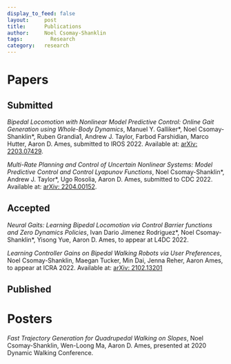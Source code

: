 ```yaml
---
display_to_feed: false
layout:     post
title:      Publications
author:     Noel Csomay-Shanklin
tags: 		  Research
category:   research
---
```

# Papers 
## Submitted 
*Bipedal Locomotion with Nonlinear Model Predictive Control: Online Gait Generation using Whole-Body Dynamics*, Manuel Y. Galliker\*, Noel Csomay-Shanklin\*, Ruben Grandia1, Andrew J. Taylor, Farbod Farshidian, Marco Hutter, Aaron D. Ames, submitted to IROS 2022. Available at: [arXiv: 2203.07429](https://arxiv.org/pdf/2203.07429).

*Multi-Rate Planning and Control of Uncertain Nonlinear Systems: Model Predictive Control and Control Lyapunov Functions*, Noel Csomay-Shanklin\*, Andrew J. Taylor\*, Ugo Rosolia, Aaron D. Ames, submitted to CDC 2022. Available at: [arXiv: 2204.00152](https://arxiv.org/pdf/2204.00152).

## Accepted

*Neural Gaits: Learning Bipedal Locomotion via Control Barrier functions and Zero Dynamics Policies*, Ivan Dario Jimenez Rodriguez\*, Noel Csomay-Shanklin\*, Yisong Yue, Aaron D. Ames, to appear at L4DC 2022.

*Learning Controller Gains on Bipedal Walking Robots via User Preferences*, Noel Csomay-Shanklin, Maegan Tucker, Min Dai, Jenna Reher, Aaron Ames, to appear at ICRA 2022. Available at: [arXiv: 2102.13201](https://arxiv.org/abs/2102.13201)

<!-- *Coupled Control Systems: Periodic Orbit Generation with Application to Quadrupedal Locomotion*, Wen-Loong Ma,  Noel Csomay-Shanklin and Aaron D. Ames, submitted to L-CSS with CDC 2020 Option. Available at: [arXiv: 2003.08507](https://arxiv.org/abs/2003.08507). -->

## Published
<script src="https://bibbase.org/show?bib=https%3A%2F%2Fapi.zotero.org%2Fusers%2F5612529%2Fcollections%2FDGS34TEY%2Fitems%3Fkey%3DaiprMlXOSKe71AbbxNPHHfe7%26format%3Dbibtex%26limit%3D100&jsonp=1"></script> 

# Posters
*Fast Trajectory Generation for Quadrupedal Walking on Slopes*, Noel Csomay-Shanklin, Wen-Loong Ma, Aaron D. Ames, presented at 2020 Dynamic Walking Conference.
